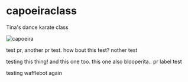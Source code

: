 # capoeiraclass
Tina's dance karate class


![capoeira](https://cloud.githubusercontent.com/assets/4775572/17191787/e2c7d2ca-5408-11e6-913e-0437a19349e9.jpg)

test pr, another pr test. 
how bout this test?
nother test

testing this thing! and this one too. 
this one also
blooperita.. pr label test

testing wafflebot again
